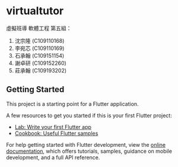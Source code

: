 # virtualtutor

虛擬班導
軟體工程
第五組：
1. 沈宗隆 (C109110168)
2. 李宛芯 (C109110169)
3. 石承翰 (C109151154)
4. 謝卓研 (C109152260)
5. 莊承翰 (C109193202)

## Getting Started

This project is a starting point for a Flutter application.

A few resources to get you started if this is your first Flutter project:

- [Lab: Write your first Flutter app](https://docs.flutter.dev/get-started/codelab)
- [Cookbook: Useful Flutter samples](https://docs.flutter.dev/cookbook)

For help getting started with Flutter development, view the
[online documentation](https://docs.flutter.dev/), which offers tutorials,
samples, guidance on mobile development, and a full API reference.
